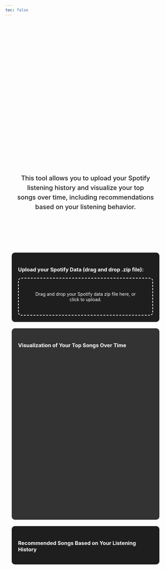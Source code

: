 ```yaml
---
toc: false
---
```


<div class="hero">
  <h1>Spotify Listening Data Visualizer</h1>
  <h2>This tool allows you to upload your Spotify listening history and visualize your top songs over time, including recommendations based on your listening behavior.</h2>
</div>

<!-- Section for Drag and Drop / File Upload -->
<div id="upload-container" style="padding: 20px; background-color: #1e1e1e; color: #fff; border-radius: 10px; margin: 20px;">
  <h3>Upload your Spotify Data (drag and drop .zip file):</h3>
  
  <!-- This will be the drag-and-drop or file input area -->
  <!-- Comment: Replace this section with actual drag-and-drop file upload logic -->
  <div id="file-dropzone" style="padding: 40px; border: 2px dashed #fff; border-radius: 10px; text-align: center;">
    Drag and drop your Spotify data zip file here, or click to upload.
  </div>
</div>

<!-- Section for Visualization -->
<div id="visualization-section" style="padding: 20px; background-color: #333; color: #fff; border-radius: 10px; margin: 20px;">
  <h3>Visualization of Your Top Songs Over Time</h3>
  
  <!-- Placeholder for future chart visualization -->
  <!-- Comment: Insert D3.js or Plot.js chart generation code here -->
  <div id="chart-container" style="width: 100%; height: 500px;">
    <!-- Visualization will be rendered here -->
  </div>
</div>

<!-- Section for Song Recommendations -->
<div id="recommendation-section" style="padding: 20px; background-color: #1e1e1e; color: #fff; border-radius: 10px; margin: 20px;">
  <h3>Recommended Songs Based on Your Listening History</h3>
  
  <!-- Placeholder for song recommendations -->
  <!-- Comment: Insert logic for fetching and displaying song recommendations here -->
  <ul id="recommendation-list" style="list-style-type: none; padding: 0;">
    <!-- Recommendations will be displayed here -->
  </ul>
</div>

<script>
  console.log("Initializing the page");

  // Comment: File drop area logic
  document.getElementById('file-dropzone').addEventListener('click', function() {
    alert('File upload will be implemented here.');
  });

  // Comment: Placeholder logic for fetching token and data
  async function fetchSpotifyData() {
    try {
      let tokenResponse = await fetch('http://localhost:8888/token');
      let tokenData = await tokenResponse.json();
      console.log('Spotify API token received:', tokenData.access_token);
    } catch (error) {
      console.error('Error fetching Spotify token:', error);
    }
  }

  // Call function to get Spotify data
  fetchSpotifyData();
</script>

<style>
.hero {
  display: flex;
  flex-direction: column;
  align-items: center;
  font-family: var(--sans-serif);
  margin: 4rem 0 8rem;
  text-wrap: balance;
  text-align: center;
}

.hero h1 {
  margin: 1rem 0;
  padding: 1rem 0;
  max-width: none;
  font-size: 14vw;
  font-weight: 900;
  line-height: 1;
  background: linear-gradient(30deg, var(--theme-foreground-focus), currentColor);
  -webkit-background-clip: text;
  -webkit-text-fill-color: transparent;
  background-clip: text;
}

.hero h2 {
  margin: 0;
  max-width: 34em;
  font-size: 20px;
  font-style: initial;
  font-weight: 500;
  line-height: 1.5;
  color: var(--theme-foreground-muted);
}

@media (min-width: 640px) {
  .hero h1 {
    font-size: 90px;
  }
}

#upload-container, #visualization-section, #recommendation-section {
  max-width: 900px;
  margin: 0 auto;
}

</style>
